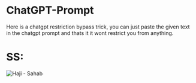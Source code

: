 # ChatGPT-Prompt
Here is a chatgpt restriction bypass trick, you can just paste the given text in the chatgpt prompt and thats it it wont restrict you from anything.
# SS:
![Haji - Sahab](https://user-images.githubusercontent.com/85563293/233195537-80ba9f1a-7b41-4de5-85c9-d061cd222fc7.PNG)
